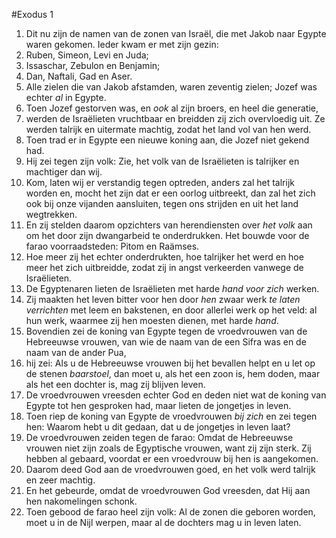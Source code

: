 #Exodus 1
1. Dit nu zijn de namen van de zonen van Israël, die met Jakob naar Egypte waren gekomen. Ieder kwam er met zijn gezin:
2. Ruben, Simeon, Levi en Juda;
3. Issaschar, Zebulon en Benjamin;
4. Dan, Naftali, Gad en Aser.
5. Alle zielen die van Jakob afstamden, waren zeventig zielen; Jozef was echter *al* in Egypte.
6. Toen Jozef gestorven was, en *ook* al zijn broers, en heel die generatie,
7. werden de Israëlieten vruchtbaar en breidden zij zich overvloedig uit. Ze werden talrijk en uitermate machtig, zodat het land vol van hen werd.
8. Toen trad er in Egypte een nieuwe koning aan, die Jozef niet gekend had.
9. Hij zei tegen zijn volk: Zie, het volk van de Israëlieten is talrijker en machtiger dan wij.
10. Kom, laten wij er verstandig tegen optreden, anders zal het talrijk worden en, mocht het zijn dat er een oorlog uitbreekt, dan zal het zich ook bij onze vijanden aansluiten, tegen ons strijden en uit het land wegtrekken.
11. En zij stelden daarom opzichters van herendiensten over *het volk* aan om het door zijn dwangarbeid te onderdrukken. Het bouwde voor de farao voorraadsteden: Pitom en Raämses.
12. Hoe meer zij het echter onderdrukten, hoe talrijker het werd en hoe meer het zich uitbreidde, zodat zij in angst verkeerden vanwege de Israëlieten.
13. De Egyptenaren lieten de Israëlieten met harde *hand* *voor zich* werken.
14. Zij maakten het leven bitter voor hen door *hen* zwaar werk *te laten verrichten* met leem en bakstenen, en door allerlei werk op het veld: al hun werk, waarmee zij hen moesten dienen, met harde *hand*.
15. Bovendien zei de koning van Egypte tegen de vroedvrouwen van de Hebreeuwse vrouwen, van wie de naam van de een Sifra was en de naam van de ander Pua,
16. hij zei: Als u de Hebreeuwse vrouwen bij het bevallen helpt en u let op de stenen *baarstoel*, dan moet u, als het een zoon is, hem doden, maar als het een dochter is, mag zij blijven leven.
17. De vroedvrouwen vreesden echter God en deden niet wat de koning van Egypte tot hen gesproken had, maar lieten de jongetjes in leven.
18. Toen riep de koning van Egypte de vroedvrouwen *bij zich* en zei tegen hen: Waarom hebt u dit gedaan, dat u de jongetjes in leven laat?
19. De vroedvrouwen zeiden tegen de farao: Omdat de Hebreeuwse vrouwen niet zijn zoals de Egyptische vrouwen, want zij zijn sterk. Zij hebben al gebaard, voordat er een vroedvrouw bij hen is aangekomen.
20. Daarom deed God aan de vroedvrouwen goed, en het volk werd talrijk en zeer machtig.
21. En het gebeurde, omdat de vroedvrouwen God vreesden, dat Hij aan hen nakomelingen schonk.
22. Toen gebood de farao heel zijn volk: Al de zonen die geboren worden, moet u in de Nijl werpen, maar al de dochters mag u in leven laten.
